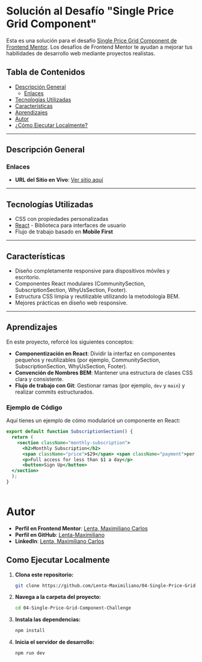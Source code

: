 # Solución al Desafío "Single Price Grid Component"

Esta es una solución para el desafío [Single Price Grid Component de Frontend Mentor](https://www.frontendmentor.io/challenges/single-price-grid-component-5ce41129d0ff452fec5abbbc). Los desafíos de Frontend Mentor te ayudan a mejorar tus habilidades de desarrollo web mediante proyectos realistas.

## Tabla de Contenidos
- [Descripción General](#descripción-general)
  - [Enlaces](#enlaces)
- [Tecnologías Utilizadas](#tecnologías-utilizadas)
- [Características](#características)
- [Aprendizajes](#aprendizajes)
- [Autor](#autor)
- [¿Cómo Ejecutar Localmente?](#como-ejecutar-localmente)

---

## Descripción General

### Enlaces
- **URL del Sitio en Vivo**: [Ver sitio aquí](--------)

---

## Tecnologías Utilizadas
- CSS con propiedades personalizadas
- [React](https://reactjs.org/) - Biblioteca para interfaces de usuario
- Flujo de trabajo basado en **Mobile First**

---

## Características
- Diseño completamente responsive para dispositivos móviles y escritorio.
- Componentes React modulares (CommunitySection, SubscriptionSection, WhyUsSection, Footer).
- Estructura CSS limpia y reutilizable utilizando la metodología BEM.
- Mejores prácticas en diseño web responsive.

---

## Aprendizajes
En este proyecto, reforcé los siguientes conceptos:
- **Componentización en React**: Dividir la interfaz en componentes pequeños y reutilizables (por ejemplo, CommunitySection, SubscriptionSection, WhyUsSection, Footer).
- **Convención de Nombres BEM**: Mantener una estructura de clases CSS clara y consistente.
- **Flujo de trabajo con Git**: Gestionar ramas (por ejemplo, `dev` y `main`) y realizar commits estructurados.

### Ejemplo de Código
Aquí tienes un ejemplo de cómo modularicé un componente en React:

```jsx
export default function SubscriptionSection() {
  return (
    <section className="monthly-subscription">
      <h2>Monthly Subscription</h2>
      <span className="price">$29</span> <span className="payment">per month</span>
      <p>Full access for less than $1 a day</p>
      <button>Sign Up</button>
  </section>
  );
}
  
```

# Autor
- **Perfil en Frontend Mentor**: [Lenta, Maximiliano Carlos](https://www.frontendmentor.io/profile/Lenta-Maximiliano)
- **Perfil en GitHub**: [Lenta-Maximiliano](https://github.com/Lenta-Maximiliano)
- **LinkedIn**: [Lenta, Maximiliano Carlos](https://linkedin.com/in/Lenta-Maximiliano)

## Como Ejecutar Localmente

1. **Clona este repositorio:**
   ```bash
   git clone https://github.com/Lenta-Maximiliano/04-Single-Price-Grid-Component-Challenge.git

2. **Navega a la carpeta del proyecto:**
    ```bash
    cd 04-Single-Price-Grid-Component-Challenge

3. **Instala las dependencias:**
    ```bash
    npm install

4. **Inicia el servidor de desarrollo:**
    ```bash
    npm run dev